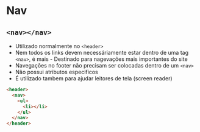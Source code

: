 # Nav

## `<nav></nav>`

- Utilizado normalmente no `<header>`
- Nem todos os links devem necessáriamente estar dentro de uma tag `<nav>`, é mais - Destinado para nagevações mais importantes do site
- Navegações no footer não precisam ser colocadas dentro de um `<nav>`
- Não possui atributos especificos
- É utilizado tambem para ajudar leitores de tela (screen reader)

```html
<header>
  <nav>
    <ul>
      <li></li>
    </ul>
  </nav>
</header>
```
